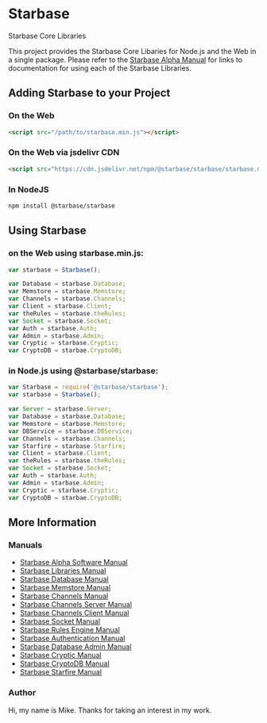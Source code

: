 # Starbase
Starbase Core Libraries

This project provides the Starbase Core Libaries for Node.js and the Web in a single package. Please refer to the [Starbase Alpha Manual](https://github.com/StarbaseAlpha/Manual) for links to documentation for using each of the Starbase Libraries.

## Adding Starbase to your Project


### On the Web
```HTML
<script src="/path/to/starbase.min.js"></script>
```

### On the Web via jsdelivr CDN
```HTML
<script src="https://cdn.jsdelivr.net/npm/@starbase/starbase/starbase.min.js"></script>
```

### In NodeJS
```bash
npm install @starbase/starbase
```

## Using Starbase


### on the Web using starbase.min.js:
```javascript
var starbase = Starbase();

var Database = starbase.Database;
var Memstore = starbase.Memstore;
var Channels = starbase.Channels;
var Client = starbase.Client;
var theRules = starbase.theRules;
var Socket = starbase.Socket;
var Auth = starbase.Auth;
var Admin = starbase.Admin;
var Cryptic = starbase.Cryptic;
var CryptoDB = starbae.CryptoDB;
```

### in Node.js using @starbase/starbase:
```javascript
var Starbase = require('@starbase/starbase');
var starbase = Starbase();

var Server = starbase.Server;
var Database = starbase.Database;
var Memstore = starbase.Memstore;
var DBService = starbase.DBService;
var Channels = starbase.Channels;
var Starfire = starbase.Starfire;
var Client = starbase.Client;
var theRules = starbase.theRules;
var Socket = starbase.Socket;
var Auth = starbase.Auth;
var Admin = starbase.Admin;
var Cryptic = starbase.Cryptic;
var CryptoDB = starbae.CryptoDB;
```

## More Information

### Manuals

- [Starbase Alpha Software Manual](https://github.com/StarbaseAlpha/Manual)
- [Starbase Libraries Manual](https://github.com/StarbaseAlpha/Starbase)
- [Starbase Database Manual](https://github.com/StarbaseAlpha/Database)
- [Starbase Memstore Manual](https://github.com/StarbaseAlpha/Memstore)
- [Starbase Channels Manual](https://github.com/StarbaseAlpha/Channels)
- [Starbase Channels Server Manual](https://github.com/StarbaseAlpha/Server)
- [Starbase Channels Client Manual](https://github.com/StarbaseAlpha/Client)
- [Starbase Socket Manual](https://github.com/StarbaseAlpha/Socket)
- [Starbase Rules Engine Manual](https://github.com/StarbaseAlpha/TheRules)
- [Starbase Authentication Manual](https://github.com/StarbaseAlpha/Auth)
- [Starbase Database Admin Manual](https://github.com/StarbaseAlpha/Admin)
- [Starbase Cryptic Manual](https://github.com/StarbaseAlpha/Cryptic)
- [Starbase CryptoDB Manual](https://github.com/StarbaseAlpha/CryptoDB)
- [Starbase Starfire Manual](https://github.com/StarbaseAlpha/Starfire)

### Author
Hi, my name is Mike. Thanks for taking an interest in my work.
